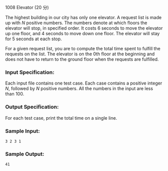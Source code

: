 1008 Elevator (20 分)

The highest building in our city has only one elevator. A request list is made up with *N* positive numbers. The numbers denote at which floors the elevator will stop, in specified order. It costs 6 seconds to move the elevator up one floor, and 4 seconds to move down one floor. The elevator will stay for 5 seconds at each stop.

For a given request list, you are to compute the total time spent to fulfill the requests on the list. The elevator is on the 0th floor at the beginning and does not have to return to the ground floor when the requests are fulfilled.

### Input Specification:

Each input file contains one test case. Each case contains a positive integer *N*, followed by *N* positive numbers. All the numbers in the input are less than 100.

### Output Specification:

For each test case, print the total time on a single line.

### Sample Input:

```in
3 2 3 1
```

### Sample Output:

```out
41
```